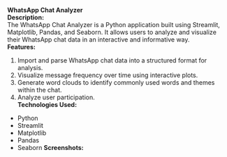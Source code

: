 ****WhatsApp Chat Analyzer****  
**Description:**  
The WhatsApp Chat Analyzer is a Python application built using Streamlit, Matplotlib, Pandas, and Seaborn. It allows users to analyze and visualize their WhatsApp chat data in an interactive and informative way.  
**Features:**  
 1. Import and parse WhatsApp chat data into a structured format for analysis.  
 2. Visualize message frequency over time using interactive plots.  
 3. Generate word clouds to identify commonly used words and themes within the chat.  
 4. Analyze user participation.  
**Technologies Used:**  
* Python
* Streamlit
* Matplotlib
* Pandas
* Seaborn
**Screenshots:**
  

